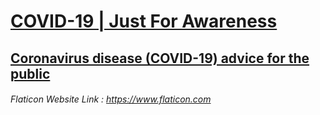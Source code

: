 # [COVID-19 | Just For Awareness](https://eromacheb.github.io)

## [Coronavirus disease (COVID-19) advice for the public](https://www.who.int/emergencies/diseases/novel-coronavirus-2019/advice-for-public)

###### Flaticon Website Link : https://www.flaticon.com
